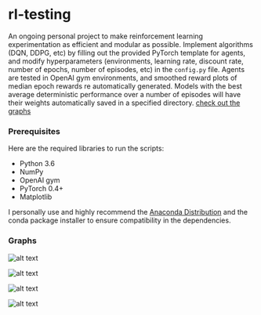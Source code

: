 # rl-testing
An ongoing personal project to make reinforcement learning experimentation as efficient and modular as possible. Implement algorithms (DQN, DDPG, etc) by filling out the provided PyTorch template for agents, and modify hyperparameters (environments, learning rate, discount rate, number of epochs, number of episodes, etc) in the `config.py` file. Agents are tested in OpenAI gym environments, and smoothed reward plots of median epoch rewards re automatically generated. Models with the best average deterministic performance over a number of episodes will have their weights automatically saved in a specified directory. [check out the graphs](#graphs)


### Prerequisites

Here are the required libraries to run the scripts:
* Python 3.6
* NumPy
* OpenAI gym
* PyTorch 0.4+
* Matplotlib

I personally use and highly recommend the [Anaconda Distribution](https://www.anaconda.com/what-is-anaconda/) and the conda package installer to ensure compatibility in the dependencies.

<a name="graphs"></a>
### Graphs

![alt text](https://github.com/kphng/rl-testing/blob/master/assets/giphyCartPole.gif)

![alt text](https://github.com/kphng/rl-testing/blob/master/assets/giphyAcrobot.gif)

![alt text](https://github.com/kphng/rl-testing/blob/master/assets/giphyMountainCar.gif)

![alt text](https://github.com/kphng/rl-testing/blob/master/assets/dqn_ddqn_classic_control.png)
